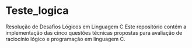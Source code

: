# Teste_logica
Resolução de Desafios Lógicos em Linguagem C  Este repositório contém a implementação das cinco questões técnicas propostas para avaliação de raciocínio lógico e programação em linguagem C.
